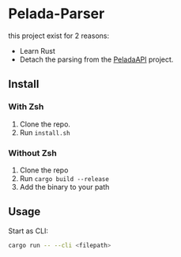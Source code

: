 # Pelada-Parser

this project exist for 2 reasons:
- Learn Rust
- Detach the parsing from the [PeladaAPI](https://github.com/Horizon-XT/PeladApi) project.

##  Install

### With Zsh
1. Clone the repo.
2. Run `install.sh`

### Without Zsh
1. Clone the repo
2. Run `cargo build --release`
3. Add the binary to your path

## Usage

Start as CLI:
```bash
cargo run -- --cli <filepath>
```
